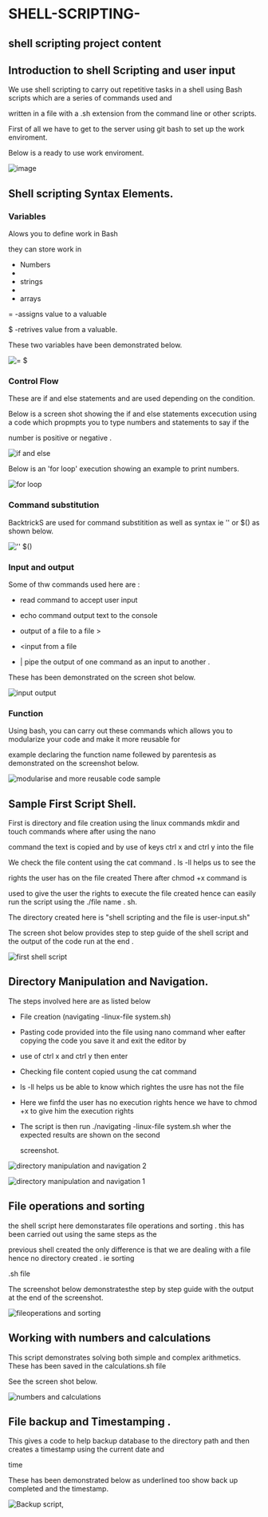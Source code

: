 # SHELL-SCRIPTING-
## shell scripting project content

## Introduction to shell Scripting and user input

We use shell scripting to carry out repetitive tasks in a shell using Bash scripts which are a series of commands used and 

written in a file with a .sh extension from the command line or other scripts.

 First of all we have to get to the server using git bash  to set up the work enviroment.

   Below is a ready to use work enviroment.

![image](https://github.com/NANA-2016/SHELL-SCRIPTING-/assets/141503408/d9a282e9-8bcf-40cb-b00c-d5374b9b7485)

## Shell scripting  Syntax Elements.

### Variables

 Alows you to define work in Bash

   they can store work in  
   
-  Numbers
-  
-  strings
-  
-  arrays
  
=  -assigns value to a valuable

$  -retrives value from a valuable.

  These two variables have been demonstrated below.

![=        $](https://github.com/NANA-2016/SHELL-SCRIPTING-/assets/141503408/395b8e7f-7e29-4415-b7be-962b7787e919)

### Control Flow

 These are if and else statements and are used depending on the condition.

 Below is a screen shot showing the if and else statements excecution using a code which propmpts you to type numbers and statements to say if the 
  
  number is positive or negative 
   .

 ![if and else](https://github.com/NANA-2016/SHELL-SCRIPTING-/assets/141503408/457411c7-91c4-4506-b0bb-26ba89e792c3)

  Below is an 'for loop' execution showing an example to print numbers.
  
![for loop](https://github.com/NANA-2016/SHELL-SCRIPTING-/assets/141503408/2a3910e5-223f-4e89-a0c4-3a5d739dfddf)

### Command substitution

BacktrickS are used for command substitition  as well as syntax ie '' or $() as shown below.

![''            $()](https://github.com/NANA-2016/SHELL-SCRIPTING-/assets/141503408/9454f92b-769c-4946-a653-be2cd7614138)

### Input and output

 Some of thw commands used here are :
 -  read command to accept user input

 -  echo command output text to the console
   
-  output of a file to a file >

-  <input from a file

-  | pipe the output of one command as an input to another .

These has been demonstrated on the screen shot below.

![input output](https://github.com/NANA-2016/SHELL-SCRIPTING-/assets/141503408/4716312c-0bf8-448b-b9bf-8f88ba917235)

### Function

Using bash, you can carry out these commands which allows you to modularize your code and make it more reusable for 

example declaring the function name follewed by parentesis as demonstrated on the screenshot below.

![modularise and more reusable code sample](https://github.com/NANA-2016/SHELL-SCRIPTING-/assets/141503408/cc4c0f09-072e-4e74-af84-c1f1404157f3)

## Sample First Script Shell.

First is directory and file creation using the linux commands mkdir and touch commands where after using the nano 
 
 command  the text is copied and by use of keys ctrl x and ctrl y  into the file
 
 We check the file content using the cat command . ls -ll helps us to see the 
 
 rights the user has on the file created There after chmod +x command is
 
 used to give the user the rights to execute the file created hence can easily run the script using the ./file name . sh.

  The directory created here is "shell scripting and the file is user-input.sh"

   The screen shot below provides step to step guide of the shell script and the output of the code run at the end .

   ![first shell script](https://github.com/NANA-2016/SHELL-SCRIPTING-/assets/141503408/7db23853-e210-4a6c-85eb-3615df9fd6f1)

## Directory Manipulation and Navigation.

 The steps involved here are as listed below 

 - File creation (navigating -linux-file system.sh)

 - Pasting code provided into the file using nano command wher eafter copying the code you save it and exit the editor by
 
 -   use of ctrl x and ctrl y then enter 

 -  Checking file content copied usung the cat command

 - ls -ll helps us be able to know which rightes the usre has not the file

 - Here we finfd the user has no execution rights hence we have to chmod  +x to give him the execution rights

 -  The script is then run ./navigating -linux-file system.sh wher the expected results are shown on the second
     
    screenshot.

 ![directory manipulation and navigation 2](https://github.com/NANA-2016/SHELL-SCRIPTING-/assets/141503408/8ed04a68-bb6d-453b-80f1-497618713a3b)

 ![directory manipulation and navigation 1](https://github.com/NANA-2016/SHELL-SCRIPTING-/assets/141503408/b61e80a8-3857-45cd-b74e-47f41ad01be3)

 ## File operations and sorting 

 the shell script here demonstarates file operations and sorting . this has been carried out using the same steps as the 
 
 previous shell created  the only difference is that we are dealing with a file hence no directory created . ie sorting 
 
 .sh file
 
 The screenshot below demonstratesthe step by step guide with the output at the end of the screenshot.

 ![fileoperations and sorting](https://github.com/NANA-2016/SHELL-SCRIPTING-/assets/141503408/6cd0edad-9c6f-4307-8a77-6badf4b19022)

## Working with numbers and calculations 

This script demonstrates solving both simple and complex arithmetics. These has been saved in the calculations.sh file 

See the screen shot below.

![numbers and calculations](https://github.com/NANA-2016/SHELL-SCRIPTING-/assets/141503408/d8839efd-4e94-4417-b787-a145b74e31ac)

## File backup and Timestamping .

This gives a code to help backup database  to the directory path and then creates a timestamp using the current date and 

time 

 These has been demonstrated below as underlined too show back up completed and the timestamp.
 
 ![Backup script,](https://github.com/NANA-2016/SHELL-SCRIPTING-/assets/141503408/941a15d4-50d0-4a9b-9ded-bce71a29dbd6)


 

 





 




    

   

   










 










